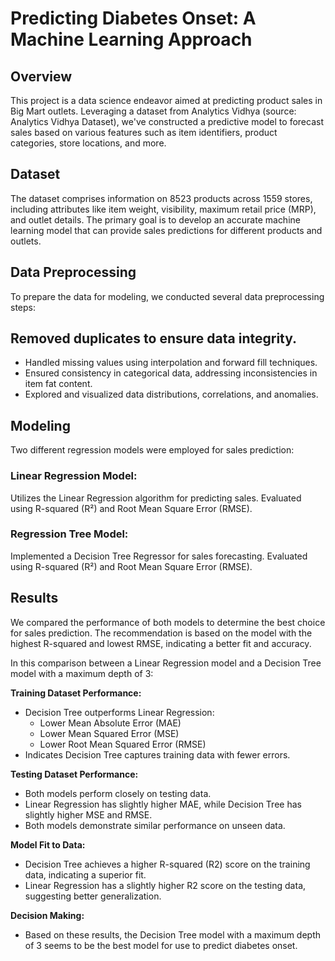# Predicting Diabetes Onset: A Machine Learning Approach

## Overview
This project is a data science endeavor aimed at predicting product sales in Big Mart outlets. Leveraging a dataset from Analytics Vidhya (source: Analytics Vidhya Dataset), we've constructed a predictive model to forecast sales based on various features such as item identifiers, product categories, store locations, and more.

## Dataset
The dataset comprises information on 8523 products across 1559 stores, including attributes like item weight, visibility, maximum retail price (MRP), and outlet details. The primary goal is to develop an accurate machine learning model that can provide sales predictions for different products and outlets.

## Data Preprocessing
To prepare the data for modeling, we conducted several data preprocessing steps:

## Removed duplicates to ensure data integrity.
*   Handled missing values using interpolation and forward fill techniques.
*   Ensured consistency in categorical data, addressing inconsistencies in item fat content.
*   Explored and visualized data distributions, correlations, and anomalies.

## Modeling
Two different regression models were employed for sales prediction:

### Linear Regression Model:
Utilizes the Linear Regression algorithm for predicting sales. Evaluated using R-squared (R²) and Root Mean Square Error (RMSE).

### Regression Tree Model:
Implemented a Decision Tree Regressor for sales forecasting. Evaluated using R-squared (R²) and Root Mean Square Error (RMSE).

## Results
We compared the performance of both models to determine the best choice for sales prediction. The recommendation is based on the model with the highest R-squared and lowest RMSE, indicating a better fit and accuracy.

In this comparison between a Linear Regression model and a Decision Tree model with a maximum depth of 3:

**Training Dataset Performance:**
- Decision Tree outperforms Linear Regression:
  - Lower Mean Absolute Error (MAE)
  - Lower Mean Squared Error (MSE)
  - Lower Root Mean Squared Error (RMSE)
- Indicates Decision Tree captures training data with fewer errors.

**Testing Dataset Performance:**
- Both models perform closely on testing data.
- Linear Regression has slightly higher MAE, while Decision Tree has slightly higher MSE and RMSE.
- Both models demonstrate similar performance on unseen data.

**Model Fit to Data:**
- Decision Tree achieves a higher R-squared (R2) score on the training data, indicating a superior fit.
- Linear Regression has a slightly higher R2 score on the testing data, suggesting better generalization.

**Decision Making:**
- Based on these results, the Decision Tree model with a maximum depth of 3 seems to be the best model for use to predict diabetes onset.
